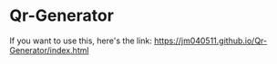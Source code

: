 # Qr-Generator
If you want to use this, here's the link: https://jm040511.github.io/Qr-Generator/index.html
